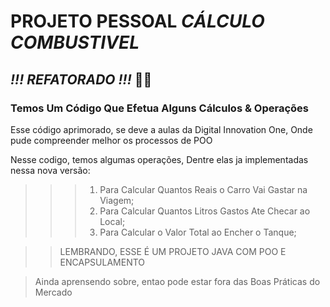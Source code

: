 # PROJETO PESSOAL *CÁLCULO COMBUSTIVEL*  
## _!!! REFATORADO !!!_ 🤩🚀

### Temos Um Código Que Efetua Alguns Cálculos & Operações
Esse código aprimorado, se deve a aulas da Digital Innovation One, 
    Onde pude compreender melhor os processos de POO

Nesse codigo, temos algumas operações, 
    Dentre elas ja implementadas nessa nova versão:
>>> 1. Para Calcular Quantos Reais o Carro Vai Gastar na Viagem;
>>> 2. Para Calcular Quantos Litros Gastos Ate Checar ao Local;
>>> 3. Para Calcular o Valor Total ao Encher o Tanque;

>> LEMBRANDO, ESSE É UM PROJETO JAVA COM POO E ENCAPSULAMENTO

> Ainda aprensendo sobre, entao pode estar fora das Boas Práticas do Mercado
